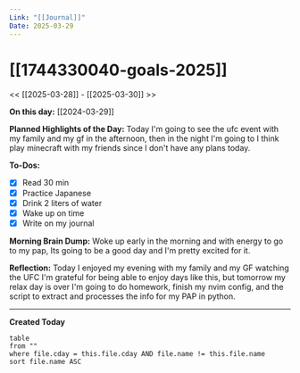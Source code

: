 ```yaml
---
Link: "[[Journal]]"
Date: 2025-03-29
---
```


# [[1744330040-goals-2025]]

<< [[2025-03-28]] - [[2025-03-30]] >>

**On this day:** [[2024-03-29]]

**Planned Highlights of the Day:**
Today I'm going to see the ufc event with my family and my gf in the afternoon, then in the night I'm going to I think play minecraft with my friends since I don't have any plans today.

**To-Dos:**

- [x] Read 30 min
- [x] Practice Japanese
- [x] Drink 2 liters of water
- [x] Wake up on time
- [x] Write on my journal

**Morning Brain Dump:**
Woke up early in the morning and with energy to go to my pap, Its going to be a good day and I'm pretty excited for it.

**Reflection:**
Today I enjoyed my evening with my family and my GF watching the UFC I'm grateful for being able to enjoy days like this, but tomorrow my relax day is over I'm going to do homework, finish my nvim config, and the script to extract and processes the info for my PAP in python.

---

**Created Today**

```dataview
table
from ""
where file.cday = this.file.cday AND file.name != this.file.name
sort file.name ASC
```
